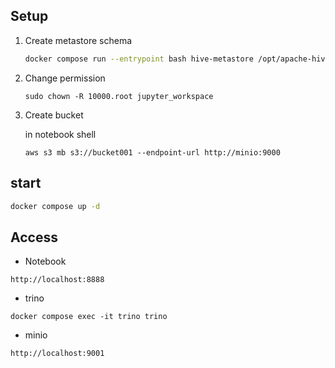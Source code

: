 ## Setup

1. Create metastore schema

    ```bash
    docker compose run --entrypoint bash hive-metastore /opt/apache-hive-metastore/bin/schematool -initSchema -dbType derby
    ```

2. Change permission

    ```
    sudo chown -R 10000.root jupyter_workspace
    ```

3. Create bucket

    in notebook shell

    ```
    aws s3 mb s3://bucket001 --endpoint-url http://minio:9000
    ```

## start

```bash
docker compose up -d
```

## Access

* Notebook

```
http://localhost:8888
```

* trino

```
docker compose exec -it trino trino
```

* minio

```
http://localhost:9001
```
